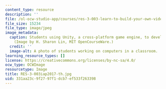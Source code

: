 ```yaml
---
content_type: resource
description: ''
file: /ol-ocw-studio-app/courses/res-3-003-learn-to-build-your-own-videogame-with-the-unity-game-engine-and-microsoft-kinect-january-iap-2017/331aa23c9f2797f1dcb7ef533f263398_RES-3-003iap2017-th.jpg
file_size: 15234
file_type: image/jpeg
image_metadata:
  caption: Students using Unity, a cross-platform game engine, to develop a videogame.
    (Image by H. Sharon Lin, MIT OpenCourseWare.)
  credit: ''
  image-alt: A photo of students working on computers in a classroom.
learning_resource_types: []
license: https://creativecommons.org/licenses/by-nc-sa/4.0/
ocw_type: OCWImage
resourcetype: Image
title: RES-3-003iap2017-th.jpg
uid: 331aa23c-9f27-97f1-dcb7-ef533f263398
---
```

